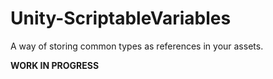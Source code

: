 # Unity-ScriptableVariables
A way of storing common types as references in your assets.

**WORK IN PROGRESS**
